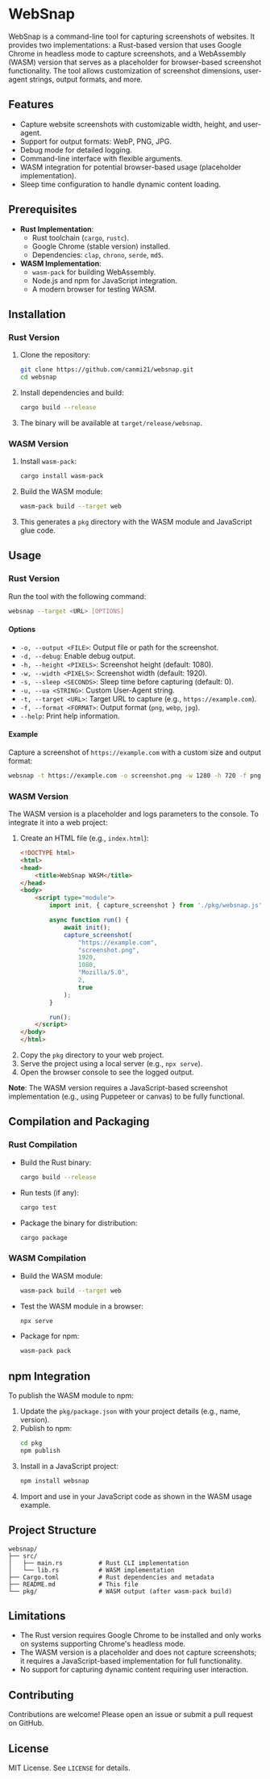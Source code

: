 # WebSnap

WebSnap is a command-line tool for capturing screenshots of websites. It provides two implementations: a Rust-based version that uses Google Chrome in headless mode to capture screenshots, and a WebAssembly (WASM) version that serves as a placeholder for browser-based screenshot functionality. The tool allows customization of screenshot dimensions, user-agent strings, output formats, and more.

## Features
- Capture website screenshots with customizable width, height, and user-agent.
- Support for output formats: WebP, PNG, JPG.
- Debug mode for detailed logging.
- Command-line interface with flexible arguments.
- WASM integration for potential browser-based usage (placeholder implementation).
- Sleep time configuration to handle dynamic content loading.

## Prerequisites
- **Rust Implementation**:
  - Rust toolchain (`cargo`, `rustc`).
  - Google Chrome (stable version) installed.
  - Dependencies: `clap`, `chrono`, `serde`, `md5`.
- **WASM Implementation**:
  - `wasm-pack` for building WebAssembly.
  - Node.js and npm for JavaScript integration.
  - A modern browser for testing WASM.

## Installation

### Rust Version
1. Clone the repository:
   ```bash
   git clone https://github.com/canmi21/websnap.git
   cd websnap
   ```
2. Install dependencies and build:
   ```bash
   cargo build --release
   ```
3. The binary will be available at `target/release/websnap`.

### WASM Version
1. Install `wasm-pack`:
   ```bash
   cargo install wasm-pack
   ```
2. Build the WASM module:
   ```bash
   wasm-pack build --target web
   ```
3. This generates a `pkg` directory with the WASM module and JavaScript glue code.

## Usage

### Rust Version
Run the tool with the following command:
```bash
websnap --target <URL> [OPTIONS]
```

#### Options
- `-o, --output <FILE>`: Output file or path for the screenshot.
- `-d, --debug`: Enable debug output.
- `-h, --height <PIXELS>`: Screenshot height (default: 1080).
- `-w, --width <PIXELS>`: Screenshot width (default: 1920).
- `-s, --sleep <SECONDS>`: Sleep time before capturing (default: 0).
- `-u, --ua <STRING>`: Custom User-Agent string.
- `-t, --target <URL>`: Target URL to capture (e.g., `https://example.com`).
- `-f, --format <FORMAT>`: Output format (`png`, `webp`, `jpg`).
- `--help`: Print help information.

#### Example
Capture a screenshot of `https://example.com` with a custom size and output format:
```bash
websnap -t https://example.com -o screenshot.png -w 1280 -h 720 -f png -d
```

### WASM Version
The WASM version is a placeholder and logs parameters to the console. To integrate it into a web project:

1. Create an HTML file (e.g., `index.html`):
   ```html
   <!DOCTYPE html>
   <html>
   <head>
       <title>WebSnap WASM</title>
   </head>
   <body>
       <script type="module">
           import init, { capture_screenshot } from './pkg/websnap.js';

           async function run() {
               await init();
               capture_screenshot(
                   "https://example.com",
                   "screenshot.png",
                   1920,
                   1080,
                   "Mozilla/5.0",
                   2,
                   true
               );
           }

           run();
       </script>
   </body>
   </html>
   ```
2. Copy the `pkg` directory to your web project.
3. Serve the project using a local server (e.g., `npx serve`).
4. Open the browser console to see the logged output.

**Note**: The WASM version requires a JavaScript-based screenshot implementation (e.g., using Puppeteer or canvas) to be fully functional.

## Compilation and Packaging

### Rust Compilation
- Build the Rust binary:
  ```bash
  cargo build --release
  ```
- Run tests (if any):
  ```bash
  cargo test
  ```
- Package the binary for distribution:
  ```bash
  cargo package
  ```

### WASM Compilation
- Build the WASM module:
  ```bash
  wasm-pack build --target web
  ```
- Test the WASM module in a browser:
  ```bash
  npx serve
  ```
- Package for npm:
  ```bash
  wasm-pack pack
  ```

## npm Integration
To publish the WASM module to npm:

1. Update the `pkg/package.json` with your project details (e.g., name, version).
2. Publish to npm:
   ```bash
   cd pkg
   npm publish
   ```
3. Install in a JavaScript project:
   ```bash
   npm install websnap
   ```
4. Import and use in your JavaScript code as shown in the WASM usage example.

## Project Structure
```
websnap/
├── src/
│   ├── main.rs          # Rust CLI implementation
│   └── lib.rs           # WASM implementation
├── Cargo.toml           # Rust dependencies and metadata
├── README.md            # This file
└── pkg/                 # WASM output (after wasm-pack build)
```

## Limitations
- The Rust version requires Google Chrome to be installed and only works on systems supporting Chrome's headless mode.
- The WASM version is a placeholder and does not capture screenshots; it requires a JavaScript-based implementation for full functionality.
- No support for capturing dynamic content requiring user interaction.

## Contributing
Contributions are welcome! Please open an issue or submit a pull request on GitHub.

## License
MIT License. See `LICENSE` for details.